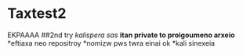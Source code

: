 # Taxtest2
EKPAAAA
##2nd try
*kalispera sas*
**itan private to proigoumeno arxeio**
*eftiaxa neo repositroy
*nomizw pws twra einai ok
*kali sinexeia
